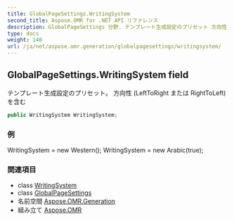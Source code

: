 ```yaml
---
title: GlobalPageSettings.WritingSystem
second_title: Aspose.OMR for .NET API リファレンス
description: GlobalPageSettings 分野. テンプレート生成設定のプリセット 方向性 LeftToRight または RightToLeft を含む
type: docs
weight: 140
url: /ja/net/aspose.omr.generation/globalpagesettings/writingsystem/
---
```

## GlobalPageSettings.WritingSystem field

テンプレート生成設定のプリセット。 方向性 (LeftToRight または RightToLeft) を含む

```csharp
public WritingSystem WritingSystem;
```

### 例

WritingSystem = new Western(); WritingSystem = new Arabic(true);

### 関連項目

* class [WritingSystem](../../../aspose.omr.generation.writingsystems/writingsystem/)
* class [GlobalPageSettings](../)
* 名前空間 [Aspose.OMR.Generation](../../globalpagesettings/)
* 組み立て [Aspose.OMR](../../../)



